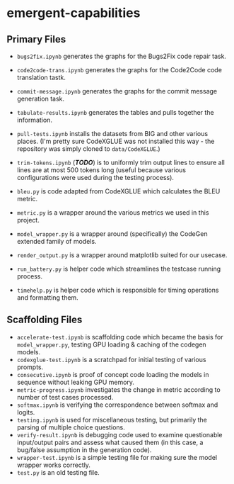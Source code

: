 # emergent-capabilities

## Primary Files
- `bugs2fix.ipynb` generates the graphs for the Bugs2Fix code repair task.
- `code2code-trans.ipynb` generates the graphs for the Code2Code code translation tastk.
- `commit-message.ipynb` generates the graphs for the commit message generation task.
- `tabulate-results.ipynb` generates the tables and pulls together the information.

- `pull-tests.ipynb` installs the datasets from BIG and other various places. (I'm pretty sure CodeXGLUE was not installed this way - the repository was simply cloned to `data/CodeXGLUE`.)
- `trim-tokens.ipynb` (***TODO***) is to uniformly trim output lines to ensure all lines are at most 500 tokens long (useful because various configurations were used during the testing process).

- `bleu.py` is code adapted from CodeXGLUE which calculates the BLEU metric.
- `metric.py` is a wrapper around the various metrics we used in this project.
- `model_wrapper.py` is a wrapper around (specifically) the CodeGen extended family of models.
- `render_output.py` is a wrapper around matplotlib suited for our usecase.
- `run_battery.py` is helper code which streamlines the testcase running process.
- `timehelp.py` is helper code which is responsible for timing operations and formatting them.

## Scaffolding Files

- `accelerate-test.ipynb` is scaffolding code which became the basis for `model_wrapper.py`, testing GPU loading & caching of the codegen models.
- `codexglue-test.ipynb` is a scratchpad for initial testing of various prompts.
- `consecutive.ipynb` is proof of concept code loading the models in sequence without leaking GPU memory.
- `metric-progress.ipynb` investigates the change in metric according to number of test cases processed.
- `softmax.ipynb` is verifying the correspondence between softmax and logits.
- `testing.ipynb` is used for miscellaneous testing, but primarily the parsing of multiple choice questions.
- `verify-result.ipynb` is debugging code used to examine questionable input/output pairs and assess what caused them (in this case, a bug/false assumption in the generation code).
- `wrapper-test.ipynb` is a simple testing file for making sure the model wrapper works correctly.
- `test.py` is an old testing file.
